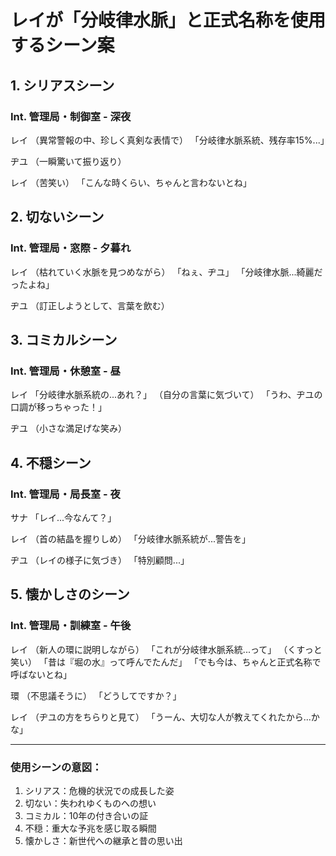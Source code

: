 # レイが「分岐律水脈」と正式名称を使用するシーン案

## 1. シリアスシーン
### Int. 管理局・制御室 - 深夜
レイ
（異常警報の中、珍しく真剣な表情で）
「分岐律水脈系統、残存率15%...」

ヂユ
（一瞬驚いて振り返り）

レイ
（苦笑い）
「こんな時くらい、ちゃんと言わないとね」

## 2. 切ないシーン
### Int. 管理局・窓際 - 夕暮れ
レイ
（枯れていく水脈を見つめながら）
「ねぇ、ヂユ」
「分岐律水脈...綺麗だったよね」

ヂユ
（訂正しようとして、言葉を飲む）

## 3. コミカルシーン
### Int. 管理局・休憩室 - 昼
レイ
「分岐律水脈系統の...あれ？」
（自分の言葉に気づいて）
「うわ、ヂユの口調が移っちゃった！」

ヂユ
（小さな満足げな笑み）

## 4. 不穏シーン
### Int. 管理局・局長室 - 夜
サナ
「レイ...今なんて？」

レイ
（首の結晶を握りしめ）
「分岐律水脈系統が...警告を」

ヂユ
（レイの様子に気づき）
「特別顧問...」

## 5. 懐かしさのシーン
### Int. 管理局・訓練室 - 午後
レイ
（新人の環に説明しながら）
「これが分岐律水脈系統...って」
（くすっと笑い）
「昔は『堀の水』って呼んでたんだ」
「でも今は、ちゃんと正式名称で呼ばないとね」

環
（不思議そうに）
「どうしてですか？」

レイ
（ヂユの方をちらりと見て）
「うーん、大切な人が教えてくれたから...かな」

---

### 使用シーンの意図：
1. シリアス：危機的状況での成長した姿
2. 切ない：失われゆくものへの想い
3. コミカル：10年の付き合いの証
4. 不穏：重大な予兆を感じ取る瞬間
5. 懐かしさ：新世代への継承と昔の思い出
